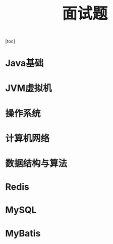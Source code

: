 <p style="text-align: center; font-size: 48px; font-weight: bold;">面试题</p>





[toc]



# Java基础

# JVM虚拟机

# 操作系统

# 计算机网络

# 数据结构与算法

# Redis

# MySQL

# MyBatis


